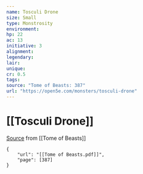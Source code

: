 ```yaml
---
name: Tosculi Drone
size: Small
type: Monstrosity
environment: 
hp: 22
ac: 13
initiative: 3
alignment: 
legendary: 
lair: 
unique: 
cr: 0.5
tags: 
source: "Tome of Beasts: 387"
url: "https://open5e.com/monsters/tosculi-drone"
---
```

# [[Tosculi Drone]]

[Source](zotero://open-pdf/library/items/ULEQWHJM?page=387) from [[Tome of Beasts]]

```pdf
{
	"url": "[[Tome of Beasts.pdf]]",
	"page": [387]
}
```

